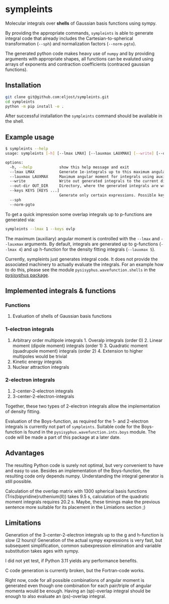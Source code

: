 # sympleints
Molecular integrals over **shells** of Gaussian basis functions using sympy.

By providing the appropriate commands, `sympleints` is able to generate integral code that already includes
the Cartesian-to-spherical transformation (`--sph`) and normalization factors (`--norm-pgto`).

The generated python code makes heavy use of `numpy` and by providing arguments with appropriate
shapes, all functions can be evaluted using arrays of exponents and contraction coefficients
(contraced gaussian functions).

## Installation
```bash
git clone git@github.com:eljost/sympleints.git
cd sympleints
python -m pip install -e .
```

After successful installation the `sympleints` command should be available in the shell.

## Example usage

```bash
$ sympleints --help
usage: sympleints [-h] [--lmax LMAX] [--lauxmax LAUXMAX] [--write] [--out-dir OUT_DIR] [--keys KEYS [KEYS ...]] [--sph] [--norm-pgto]

options:
  -h, --help            show this help message and exit
  --lmax LMAX           Generate 1e-integrals up to this maximum angular momentum.
  --lauxmax LAUXMAX     Maximum angular moment for integrals using auxiliary functions.
  --write               Write out generated integrals to the current directory, potentially overwriting the present modules.
  --out-dir OUT_DIR     Directory, where the generated integrals are written.
  --keys KEYS [KEYS ...]
                        Generate only certain expressions. Possible keys are: (gto, ovlp, dpm, dqpm, qpm, kin, coul, 2c2e, 3c2e_sph). If not given, all expressions are generated.
  --sph
  --norm-pgto
```

To get a quick impression some overlap integrals up to p-functions are generated via:
```bash
sympleints --lmax 1 --keys ovlp
```

The maximum (auxiliary) angular moment is controlled with the `--lmax` and `--lauxmax` arguments.
By default, integrals are generated up to g-functions (`--lmax 4`) and up h-function for the
density fitting integrals (`--lauxmax 5`).

Currently, sympleints just generates integral code. It does not provide the
associated machinery to actually evaluate the integrals. For an example how to do
this, please see the module `pysisyphus.wavefunction.shells` in the
[pysisyphus package](https://github.com/eljost/pysisyphus).

## Implemented integrals & functions

### Functions
  1. Evaluation of shells of Gaussian basis functions

### 1-electron integrals

  1. Arbitrary order multipole integrals
    1. Overalp integrals (order 0)
    2. Linear moment (dipole moment) integrals (order 1)
    3. Quadratic moment (quadrupole moment) integrals (order 2)
    4. Extension to higher multipoles would be trivial
  2. Kinetic energy integrals
  3. Nuclear attraction integrals

### 2-electron integrals
  1. 2-center-2-electron integrals
  2. 3-center-2-electron-integrals

Together, these two types of 2-electron integrals allow the implementation of density fitting.

Evaluation of the Boys-function, as required for the 1- and 2-electron integrals is currently not part
of `sympleints`. Suitable code for the Boys-function is found in the
`pysisyphus.wavefunction.ints.boys` module. The code will be made a part of this package at a later date.

## Advantages
The resulting Python code is surely not optimal, but very convenient to have and easy to use. Besides an implementation
of the Boys-function, the resulting code only depends numpy. Understanding the integral generator is still possible.

Calculation of the overlap matrix with 1300 spherical basis functions (Tris(bipyridine)ruthenium(II))
takes 9.5 s, calculation of the quadratic moment integrals requires 20.2 s. Maybe, these timings make the previous sentence more suitable for its placement in the Limiations section ;)

## Limitations
Generation of the 3-center-2-electron integrals up to the g and h-function is slow (2 hours)! Generation of the actual sympy expressions is very fast, but subsequent simplification, common subexpression elimination and variable substitution takes ages with sympy.

I did not yet test, if Python 3.11 yields any performance benefits.

C code generation is currently broken, but the Fortran-code works.

Right now, code for all possible combinations of angular moment is generated even though one combination for each pair/triple of angular momenta would be enough. Having an (sp)-overlap integral should be enough to also evaluate an (ps)-overlap integral.
